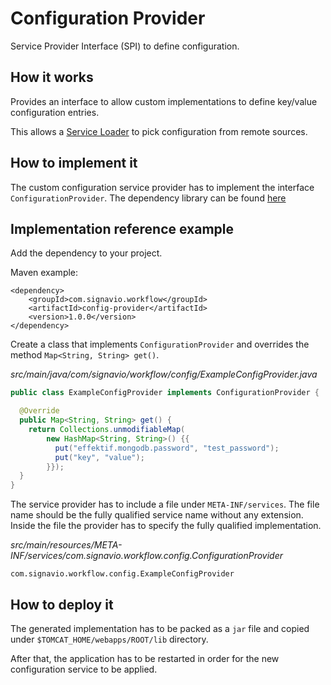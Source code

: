 # Configuration Provider

Service Provider Interface (SPI) to define configuration.

## How it works

Provides an interface to allow custom implementations to define key/value configuration entries.

This allows a [Service Loader](https://docs.oracle.com/javase/7/docs/api/java/util/ServiceLoader.html) to pick configuration from remote sources. 

## How to implement it

The custom configuration service provider has to implement the interface `ConfigurationProvider`.
The dependency library can be found [here](https://search.maven.org/artifact/com.signavio.workflow/config-provider)

## Implementation reference example

Add the dependency to your project.

Maven example:
```
<dependency>
    <groupId>com.signavio.workflow</groupId>
    <artifactId>config-provider</artifactId>
    <version>1.0.0</version>
</dependency>
```

Create a class that implements `ConfigurationProvider` and overrides the method `Map<String, String> get()`.

_src/main/java/com/signavio/workflow/config/ExampleConfigProvider.java_
```java
public class ExampleConfigProvider implements ConfigurationProvider {

  @Override
  public Map<String, String> get() {
    return Collections.unmodifiableMap(
        new HashMap<String, String>() {{
          put("effektif.mongodb.password", "test_password");
          put("key", "value");
        }});
  }
}
```

The service provider has to include a file under `META-INF/services`.
The file name should be the fully qualified service name without any extension.
Inside the file the provider has to specify the fully qualified implementation.

_src/main/resources/META-INF/services/com.signavio.workflow.config.ConfigurationProvider_
```
com.signavio.workflow.config.ExampleConfigProvider
```

## How to deploy it

The generated implementation has to be packed as a `jar` file and copied under `$TOMCAT_HOME/webapps/ROOT/lib` directory.

After that, the application has to be restarted in order for the new configuration service to be applied.

